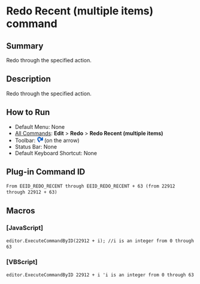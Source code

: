 # Redo Recent (multiple items) command

## Summary

Redo through the specified action.

## Description

Redo through the specified action.

## How to Run

- Default Menu: None
- [All Commands](../tools/all_commands): **Edit** \> **Redo** \> **Redo Recent (multiple items)**
- Toolbar: ![](../../images/editredo.gif) (on the arrow)
- Status Bar: None
- Default Keyboard Shortcut: None

## Plug-in Command ID

```
From EEID_REDO_RECENT through EEID_REDO_RECENT + 63 (from 22912 through 22912 + 63)
```

## Macros

### \[JavaScript\]

```
editor.ExecuteCommandByID(22912 + i); //i is an integer from 0 through 63
```

### \[VBScript\]

```
editor.ExecuteCommandByID 22912 + i 'i is an integer from 0 through 63
```
